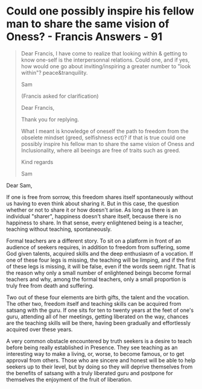# Could one possibly inspire his fellow man to share the same vision of Oness? - Francis Answers - 91


>Dear Francis, I have come to realize that looking within & getting to know one-self is the interpersonnal relations. Could one, and if yes, how would one go about inviting/inspiring a greater number to "look within"? peace&tranquility.
>
>Sam
>
>(Francis asked for clarification)
>
>Dear Francis,
>
>Thank you for replying.
>
>What I meant is knowledge of oneself the path to freedom from the obselete mindset (greed, selfishness ect)? if that is true could one possibly inspire his fellow man to share the same vision of Oness and Inclusionality, where all beeings are free of traits such as greed.
>
>Kind regards
>
>Sam

Dear Sam,

If one is free from sorrow, this freedom shares itself spontaneously without us having to even think about sharing it. But in this case, the question whether or not to share it or how doesn't arise. As long as there is an individual "sharer", happiness doesn't share itself, because there is no happiness to share. In that sense, every enlightened being is a teacher, teaching without teaching, spontaneously.

Formal teachers are a different story. To sit on a platform in front of an audience of seekers requires, in addition to freedom from suffering, some God given talents, acquired skills and the deep enthusiasm of a vocation. If one of these four legs is missing, the teaching will be limping, and if the first of these legs is missing, it will be false, even if the words seem right. That is the reason why only a small number of enlightened beings become formal teachers and why, among the formal teachers, only a small proportion is truly free from death and suffering.

Two out of these four elements are birth gifts, the talent and the vocation. The other two, freedom itself and teaching skills can be acquired from satsang with the guru. If one sits for ten to twenty years at the feet of one's guru, attending all of her meetings, getting liberated on the way, chances are the teaching skills will be there, having been gradually and effortlessly acquired over these years.

A very common obstacle encountered by truth seekers is a desire to teach before being really established in Presence. They see teaching as an interesting way to make a living, or, worse, to become famous, or to get approval from others. Those who are sincere and honest will be able to help seekers up to their level, but by doing so they will deprive themselves from the benefits of satsang with a truly liberated guru and postpone for themselves the enjoyment of the fruit of liberation.

